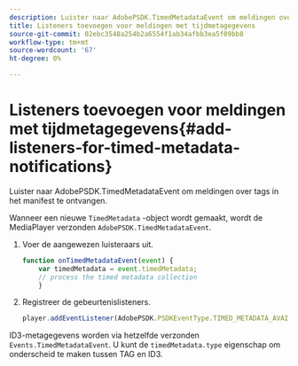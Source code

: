 ```yaml
---
description: Luister naar AdobePSDK.TimedMetadataEvent om meldingen over tags in het manifest te ontvangen.
title: Listeners toevoegen voor meldingen met tijdmetagegevens
source-git-commit: 02ebc3548a254b2a6554f1ab34afbb3ea5f09bb8
workflow-type: tm+mt
source-wordcount: '67'
ht-degree: 0%

---
```


# Listeners toevoegen voor meldingen met tijdmetagegevens{#add-listeners-for-timed-metadata-notifications}

Luister naar AdobePSDK.TimedMetadataEvent om meldingen over tags in het manifest te ontvangen.

Wanneer een nieuwe `TimedMetadata` -object wordt gemaakt, wordt de MediaPlayer verzonden `AdobePSDK.TimedMetadataEvent`.

1. Voer de aangewezen luisteraars uit.

   ```js
   function onTimedMetadataEvent(event) { 
       var timedMetadata = event.timedMetadata; 
       // process the timed metadata collection 
       } 
   ```

1. Registreer de gebeurtenislisteners.

   ```js
   player.addEventListener(AdobePSDK.PSDKEventType.TIMED_METADATA_AVAILABLE, onTimedMetadataEvent);
   ```

ID3-metagegevens worden via hetzelfde verzonden `Events.TimedMetadataEvent`. U kunt de `timedMetadata.type` eigenschap om onderscheid te maken tussen TAG en ID3.
